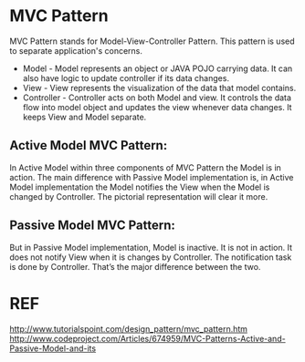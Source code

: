 # MVC Pattern

MVC Pattern stands for Model-View-Controller Pattern. This pattern is used to separate application's concerns.
- Model - Model represents an object or JAVA POJO carrying data. It can also have logic to update controller if its data changes.
- View - View represents the visualization of the data that model contains.
- Controller - Controller acts on both Model and view. It controls the data flow into model object and updates the view whenever data changes. It keeps View and Model separate.

## Active Model MVC Pattern:

In Active Model within three components of MVC Pattern the Model is in action. The main difference with Passive Model implementation is, in Active Model implementation the Model notifies the View when the Model is changed by Controller. The pictorial representation will clear it more.

## Passive Model MVC Pattern:

But in Passive Model implementation, Model is inactive. It is not in action. It does not notify View when it is changes by Controller. The notification task is done by Controller. That’s the major difference between the two.

# REF

http://www.tutorialspoint.com/design_pattern/mvc_pattern.htm  
http://www.codeproject.com/Articles/674959/MVC-Patterns-Active-and-Passive-Model-and-its  
